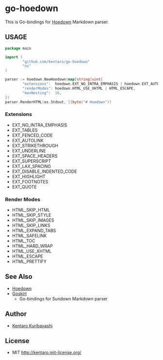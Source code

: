 # go-hoedown

This is Go-bindings for [Hoedown](https://github.com/hoedown/hoedown) Markdown parser.

## USAGE

```go
package main

import (
        "github.com/kentaro/go-hoedown"
        "os"
)

parser := hoedown.NewHoedown(map[string]uint{
        "extensions":  hoedown.EXT_NO_INTRA_EMPHASIS | hoedown.EXT_AUTOLINK,
        "renderModes": hoedown.HTML_USE_XHTML | HTML_ESCAPE,
        "maxNesting":  16,
})
parser.RenderHTML(os.Stdout, []byte("# Hoedown"))
```

### Extensions

  * EXT_NO_INTRA_EMPHASIS
  * EXT_TABLES
  * EXT_FENCED_CODE
  * EXT_AUTOLINK
  * EXT_STRIKETHROUGH
  * EXT_UNDERLINE
  * EXT_SPACE_HEADERS
  * EXT_SUPERSCRIPT
  * EXT_LAX_SPACING
  * EXT_DISABLE_INDENTED_CODE
  * EXT_HIGHLIGHT
  * EXT_FOOTNOTES
  * EXT_QUOTE

### Render Modes

  * HTML_SKIP_HTML
  * HTML_SKIP_STYLE
  * HTML_SKIP_IMAGES
  * HTML_SKIP_LINKS
  * HTML_EXPAND_TABS
  * HTML_SAFELINK
  * HTML_TOC
  * HTML_HARD_WRAP
  * HTML_USE_XHTML
  * HTML_ESCAPE
  * HTML_PRETTIFY

## See Also

  * [Hoedown](https://github.com/hoedown/hoedown)
  * [Goskirt](https://github.com/madari/goskirt)
    * Go-bindings for Sundown Markdown parser

## Author

  * [Kentaro Kuribayashi](http://kentarok.org/)

## License

  * MIT http://kentaro.mit-license.org/

